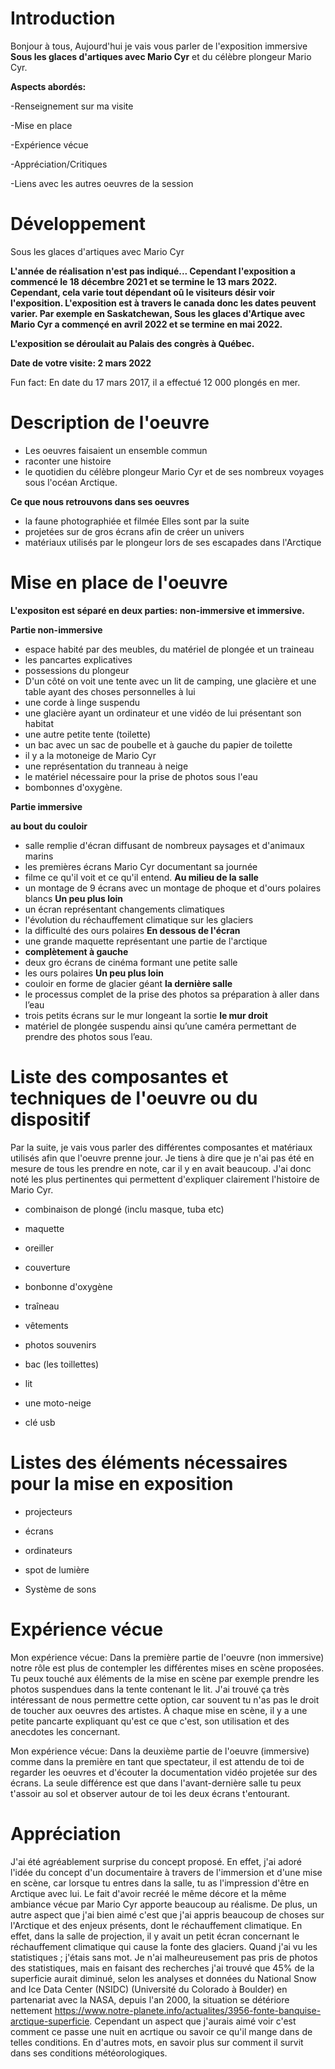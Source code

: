 # Introduction
Bonjour à tous, Aujourd'hui je vais vous parler de l'exposition immersive **Sous les glaces d'artiques avec Mario Cyr** et du célèbre plongeur Mario Cyr.

**Aspects abordés:**

-Renseignement sur ma visite

-Mise en place

-Expérience vécue

-Appréciation/Critiques

-Liens avec les autres oeuvres de la session
    


# Développement
Sous les glaces d'artiques avec Mario Cyr

**L'année de réalisation n'est pas indiqué... Cependant l'exposition a commencé le 18 décembre 2021 et se termine le 13 mars 2022. Cependant, cela varie tout dépendant oû le visiteurs désir voir l'exposition. L'exposition est à travers le canada donc les dates peuvent varier. Par exemple en Saskatchewan, Sous les glaces d'Artique avec Mario Cyr a commençé en avril 2022 et se termine en mai 2022.**

**L'exposition se déroulait au Palais des congrès à Québec.**

**Date de votre visite: 2 mars 2022**

Fun fact: En date du 17 mars 2017, il a effectué 12 000 plongés en mer.
# Description de l'oeuvre

- Les oeuvres faisaient un ensemble commun
- raconter une histoire
-  le quotidien du célèbre plongeur Mario Cyr et de ses nombreux voyages sous l'océan Arctique. 

**Ce que nous retrouvons dans ses oeuvres**

-  la faune photographiée et filmée  Elles sont par la suite 
-  projetées sur de gros écrans afin de créer un univers 
-  matériaux utilisés par le plongeur lors de ses escapades dans l'Arctique

# Mise en place de l'oeuvre

**L'expositon est séparé en deux parties: non-immersive et immersive.**

**Partie non-immersive**

- espace habité par des meubles, du matériel de plongée et un traineau
- les pancartes explicatives
- possessions du plongeur 
-  D'un côté on voit une tente avec un lit de camping, une glacière et une table ayant des choses personnelles à lui
- une corde à  linge suspendu
- une glacière ayant un ordinateur et une vidéo de lui présentant son habitat
- une autre petite tente (toilette)
- un bac avec un sac de poubelle et à gauche du papier de toilette
- il y a la motoneige de Mario Cyr 
- une représentation du tranneau à neige 
-  le matériel nécessaire pour la prise de photos sous l'eau
-  bombonnes d'oxygène. 

**Partie immersive**

**au bout du couloir**
-  salle remplie d'écran diffusant de nombreux paysages et d'animaux marins 
-  les premières écrans Mario Cyr documentant sa journée
-  filme ce qu'il voit et ce qu'il entend. 
**Au milieu de la salle**
-   un montage de 9 écrans avec un montage de phoque et d'ours polaires blancs 
**Un peu plus loin**
-   un écran représentant changements climatiques 
-   l'évolution du réchauffement climatique sur les glaciers 
-  la difficulté des ours polaires 
 **En dessous de l'écran**
 - une grande maquette représentant une partie de l'arctique 
 - **complètement à gauche**
 - deux gro écrans de cinéma formant une petite salle
 -  les ours polaires
 **Un peu plus loin**
 - couloir en forme de glacier géant
 **la dernière salle** 
 - le processus complet de la prise des photos 
 sa préparation à aller dans l’eau
 - trois petits écrans sur le mur longeant la sortie
**le mur droit**
- matériel de plongée suspendu ainsi qu’une caméra permettant de prendre des photos sous l’eau.

# Liste des composantes et techniques de l'oeuvre ou du dispositif 

Par la suite, je vais vous parler des différentes composantes et matériaux utilisés afin que l'oeuvre prenne jour. Je tiens à dire que je n'ai pas été en mesure de tous les prendre en note, car il y en avait beaucoup. J'ai donc noté les plus pertinentes qui permettent d'expliquer clairement l'histoire de Mario Cyr.

- combinaison de plongé (inclu masque, tuba etc)

- maquette

- oreiller

- couverture

- bonbonne d'oxygène

- traîneau

- vêtements

- photos souvenirs

- bac (les toillettes)

- lit

- une moto-neige

- clé usb

# Listes des éléments nécessaires pour la mise en exposition 

- projecteurs

- écrans

- ordinateurs

- spot de lumière

- Système de sons

# Expérience vécue

Mon expérience vécue: Dans la première partie de l'oeuvre (non immersive) notre rôle est plus de contempler les différentes mises en scène proposées. Tu peux touché aux éléments de la mise en scène par exemple prendre les photos suspendues dans la tente contenant le lit. J'ai trouvé ça très intéressant de nous permettre cette option, car souvent tu n'as pas le droit de toucher aux oeuvres des artistes. À chaque mise en scène, il y a une petite pancarte expliquant qu'est ce que c'est, son utilisation et des anecdotes les concernant.

Mon expérience vécue: Dans la deuxième partie de l'oeuvre (immersive) comme dans la première en tant que spectateur, il est attendu de toi de regarder les oeuvres et d'écouter la documentation vidéo projetée sur des écrans. La seule différence est que dans l'avant-dernière salle tu peux t'assoir au sol et observer autour de toi les deux écrans t'entourant.

# Appréciation 

J'ai été agréablement surprise du concept proposé. En effet, j'ai adoré l'idée du concept d'un documentaire à travers de l'immersion et d'une mise en scène, car  lorsque tu entres dans la salle, tu as l'impression d'être en Arctique avec lui. Le fait d'avoir recréé le même décore et la même ambiance vécue par Mario Cyr apporte beaucoup au réalisme. De plus, un autre aspect que j'ai bien aimé c'est que j'ai appris beaucoup de choses sur l'Arctique et des enjeux présents, dont le réchauffement climatique. En effet, dans la salle de projection, il y avait un petit écran concernant le réchauffement climatique qui cause la fonte des glaciers. Quand j'ai vu les statistiques ; j'étais sans mot. Je n'ai malheureusement pas pris de photos des statistiques, mais en faisant des recherches j'ai trouvé que 45% de la superficie aurait diminué, selon les analyses et données du National Snow and Ice Data Center (NSIDC) (Université du Colorado à Boulder) en partenariat avec la NASA, depuis l'an 2000, la situation se détériore nettement https://www.notre-planete.info/actualites/3956-fonte-banquise-arctique-superficie. Cependant un aspect que j'aurais aimé voir c'est comment ce passe une nuit en acrtique ou savoir ce qu'il mange dans de telles conditions. En d'autres mots, en savoir plus sur comment il survit dans ses conditions météorologiques. 

